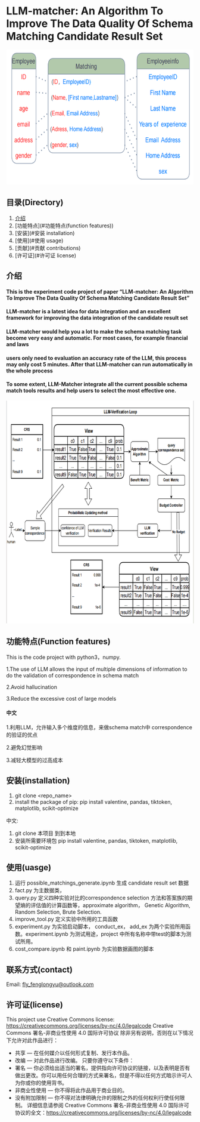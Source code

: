 # LLM-matcher: An Algorithm To Improve The Data Quality Of Schema Matching Candidate Result Set

<div align=center>
    <img width="636" height="361" src="./pictures/schema-match.png"/>
</div>


## 目录(Directory)
1. [介绍](#介绍(introduce))
2. [功能特点](#功能特点(function features)) 
3. [安装](#安装 installation) 
4. [使用](#使用 usage) 
5. [贡献](#贡献 contributions)         
6. [许可证](#许可证 license)

## 介绍

#### This is the experiment code project of paper “LLM-matcher: An Algorithm To Improve The Data Quality Of Schema Matching Candidate Result Set”
#### LLM-matcher is a latest idea for data integration and an excellent framework for improving the data integration of the candidate result set
#### LLM-matcher would help you a lot to make the schema matching task become very easy and automatic. For most cases, for example financial and laws 
#### users only need to evaluation an accuracy rate of the LLM, this process may only cost 5 minutes. After that LLM-matcher can run automatically in the whole process
#### To some extent, LLM-Matcher integrate all the current possible schema match tools results and help users to select the most effective one.

<div align=center>
    <img width="750" height="597" src="./pictures/process.png"/>
</div>


## 功能特点(Function features)

This is the code project with python3，numpy.

1.The use of LLM allows the input of multiple dimensions of information to do the validation of correspondence in schema match 

2.Avoid hallucination

3.Reduce the excessive cost of large models

#### 中文

1.利用LLM，允许输入多个维度的信息，来做schema match中 correspondence的验证的优点

2.避免幻觉影响

3.减轻大模型的过高成本

## 安装(installation)

1. git clone <repo_name>
2. install the package of pip: pip install valentine, pandas, tiktoken, matplotlib,  scikit-optimize

中文:
1. git clone 本项目 到到本地
2. 安装所需要环境包
pip install valentine, pandas, tiktoken, matplotlib,  scikit-optimize

## 使用(uasge)
1. 运行 possible_matchings_generate.ipynb 生成 candidate result set 数据
2. fact.py 为主数据类，
3. query.py 定义四种实验对比的correspondence selection 方法和答案族的期望熵的评估值的计算函数等，approximate algorithm， Genetic Algorithm, Random Selection, Brute Selection.
4. improve_tool.py 定义实验中所用的工具函数
5. experiment.py 为实验启动脚本， conduct_ex， add_ex 为两个实验所用函数。experiment.ipynb 为测试用途，project 中所有名称中带test的脚本为测试所用。
6. cost_compare.ipynb 和 paint.ipynb 为实验数据画图的脚本

## 联系方式(contact)
Email: fly_fenglongyu@outlook.com

## 许可证(license)
This project use Creative Commons license: https://creativecommons.org/licenses/by-nc/4.0/legalcode
Creative Commons 署名-非商业性使用 4.0 国际许可协议
除非另有说明，否则在以下情况下允许对此作品进行：
- 共享 — 在任何媒介以任何形式复制、发行本作品。
- 改编 — 对此作品进行改编。
只要你遵守以下条件：
- 署名 — 你必须给出适当的署名，提供指向许可协议的链接，以及表明是否有做出更改。你可以用任何合理的方式来署名，但是不得以任何方式暗示许可人为你或你的使用背书。
- 非商业性使用 — 你不得将此作品用于商业目的。
- 没有附加限制 — 你不得对法律明确允许的限制之外的任何权利行使任何限制。
详细信息请参阅 Creative Commons 署名-非商业性使用 4.0 国际许可协议的全文：https://creativecommons.org/licenses/by-nc/4.0/legalcode

